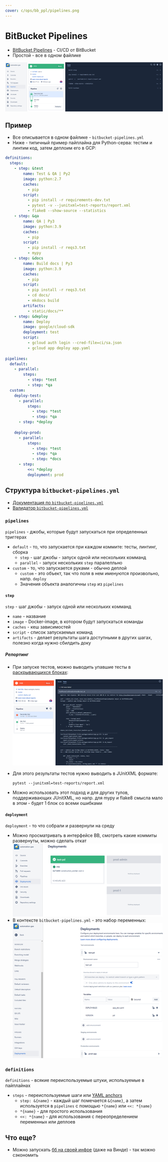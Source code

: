 ```yaml
---
cover: c/ops/bb_ppl/pipelines.png
---
```


# BitBucket Pipelines

- [BitBucket Pipelines](https://bitbucket.org/product/features/pipelines) - CI/CD от BitBucket
- Простой - все в одном файлике

![pipelines.png](pipelines.png)

## Пример

- Все описывается в одном файлике - `bitbucket-pipelines.yml`
- Ниже - типичный пример пайплайна для Python-серва: тестим и линтим код, затем деплоим его в GCP:

```yaml
definitions:
  steps:
    - step: &test
        name: Test & QA | Py2
        image: python:2.7
        caches:
          - pip
        script:
          - pip install -r requirements-dev.txt
          - pytest -v --junitxml=test-reports/report.xml
          - flake8 --show-source --statistics
    - step: &qa
        name: QA | Py3
        image: python:3.9
        caches:
          - pip
        script:
          - pip install -r reqs3.txt
          - mypy
    - step: &docs
        name: Build docs | Py3
        image: python:3.9
        caches:
          - pip
        script:
          - pip install -r reqs3.txt
          - cd docs/
          - mkdocs build
        artifacts:
          - static/docs/**
    - step: &deploy
        name: Deploy
        image: google/cloud-sdk
        deployment: test
        script:
          - gcloud auth login --cred-file=ci/sa.json
          - gcloud app deploy app.yaml

pipelines:
  default:
    - parallel:
        steps:
          - step: *test
          - step: *qa
  custom:
    deploy-test:
      - parallel:
          steps:
            - step: *test
            - step: *qa
      - step: *deploy

    deploy-prod:
      - parallel:
          steps:
            - step: *test
            - step: *qa
            - step: *docs              
      - step:
          <<: *deploy
          deployment: prod
```

## Структура `bitbucket-pipelines.yml`

- [Документация по `bitbucket-pipelines.yml`](https://support.atlassian.com/bitbucket-cloud/docs/configure-bitbucket-pipelinesyml/)
- [Валидатор `bitbucket-pipelines.yml`](https://bitbucket-pipelines.atlassian.io/validator)

### `pipelines`

`pipelines` - джобы, которые будут запускаться при определенных триггерах

- `default` - то, что запускается при каждом коммите: тесты, линтинг, сборка
    - `step` - шаг джобы - запуск одной или нескольких комманд
    - `parallel` - запуск нескольких `step` паралелльно
- `custom` - то, что запускается руками - обычно деплой
    - `custom` - это объект, так что поля в нем именуются произвольно, напр. `deploy`
    - Значения объекта аналогичны `step` из `pipelines`

#### `step`

`step` - шаг джобы - запуск одной или нескольких комманд

- `name` - название
- `image` - Docker-image, в котором будут запускаться команды
- `caches` - кеш зависимостей
- `script` - список запускаемых команд
- `artifacts` - делает результаты шага доступными в других шагах, полезно когда нужно сбилдить доку

##### Репортинг

- При запуске тестов, можно выводить упавшие тесты
  в [раскрывающихся блоках](https://support.atlassian.com/bitbucket-cloud/docs/test-reporting-in-pipelines/):

    ![test-report](test-report.png)

- Для этого результаты тестов нужно выводить в JUnitXML формате:

    ```
    pytest --junitxml=test-reports/report.xml
    ```

- Можно использовать этот подход и для других тулов, поддерживающих JUnitXML, но напр. для mypy и flake8 смысла мало в
  этом - будет 1 блок со всеми ошибками

#### `deployment`

`deployment` - то что собрали и развернули на среду

- Можно просматривать в интерфейсе BB, смотреть какие коммиты развернуты, можно сделать откат
  ![deployment-monitor](deployment-monitor.png)
- В контексте `bitbucket-pipelines.yml` - это набор переменных:
  ![deployment-vars](deployment-vars.png)

### `definitions`

`definitions` - всякие переиспользуемые штуки, используемые в пайплайнах

- `steps` - переиспользуемые шаги или [YAML anchors](https://support.atlassian.com/bitbucket-cloud/docs/yaml-anchors/)
    - `step: &{name}` - каждый шаг помечается `&{name}`, а затем используется в `pipelines` с помощью `*{name}`
      или `<<: *{name}`
    - `*{name}` - для простого использования
    - `<<: *{name}` - для использования с переопределением переменных или деплоев

## Что еще?

- Можно запускать [бб на своей инфре](https://support.atlassian.com/bitbucket-cloud/docs/runners/) (даже на Винде) - так можно сэкономить 